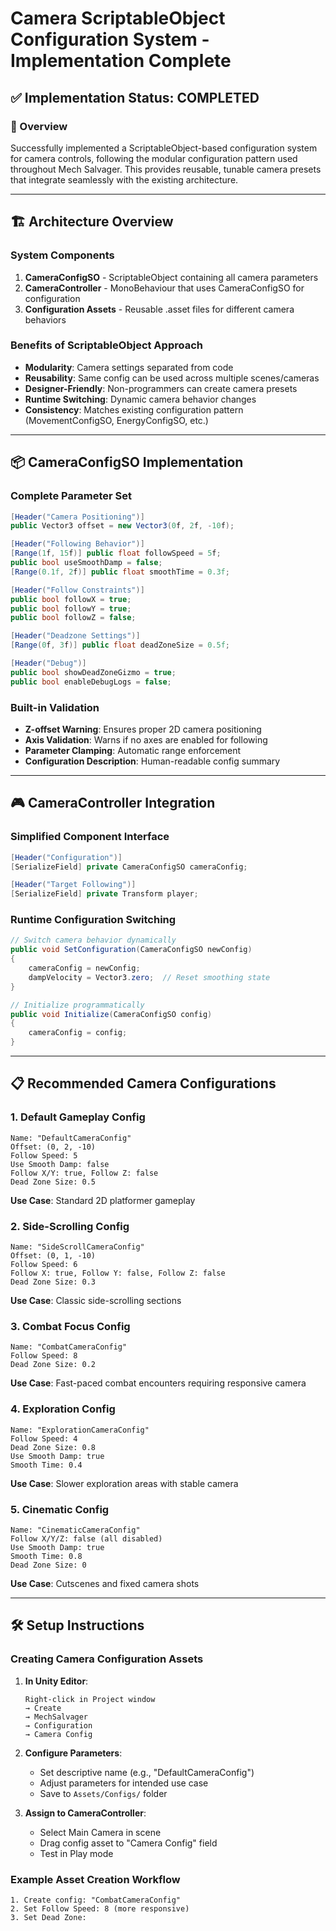 # Camera ScriptableObject Configuration System - Implementation Complete

## ✅ Implementation Status: COMPLETED

### 🎯 Overview
Successfully implemented a ScriptableObject-based configuration system for camera controls, following the modular configuration pattern used throughout Mech Salvager. This provides reusable, tunable camera presets that integrate seamlessly with the existing architecture.

---

## 🏗️ Architecture Overview

### System Components
1. **CameraConfigSO** - ScriptableObject containing all camera parameters
2. **CameraController** - MonoBehaviour that uses CameraConfigSO for configuration
3. **Configuration Assets** - Reusable .asset files for different camera behaviors

### Benefits of ScriptableObject Approach
- **Modularity**: Camera settings separated from code
- **Reusability**: Same config can be used across multiple scenes/cameras
- **Designer-Friendly**: Non-programmers can create camera presets
- **Runtime Switching**: Dynamic camera behavior changes
- **Consistency**: Matches existing configuration pattern (MovementConfigSO, EnergyConfigSO, etc.)

---

## 📦 CameraConfigSO Implementation

### Complete Parameter Set
```csharp
[Header("Camera Positioning")]
public Vector3 offset = new Vector3(0f, 2f, -10f);

[Header("Following Behavior")]
[Range(1f, 15f)] public float followSpeed = 5f;
public bool useSmoothDamp = false;
[Range(0.1f, 2f)] public float smoothTime = 0.3f;

[Header("Follow Constraints")]
public bool followX = true;
public bool followY = true;
public bool followZ = false;

[Header("Deadzone Settings")]
[Range(0f, 3f)] public float deadZoneSize = 0.5f;

[Header("Debug")]
public bool showDeadZoneGizmo = true;
public bool enableDebugLogs = false;
```

### Built-in Validation
- **Z-offset Warning**: Ensures proper 2D camera positioning
- **Axis Validation**: Warns if no axes are enabled for following
- **Parameter Clamping**: Automatic range enforcement
- **Configuration Description**: Human-readable config summary

---

## 🎮 CameraController Integration

### Simplified Component Interface
```csharp
[Header("Configuration")]
[SerializeField] private CameraConfigSO cameraConfig;

[Header("Target Following")]
[SerializeField] private Transform player;
```

### Runtime Configuration Switching
```csharp
// Switch camera behavior dynamically
public void SetConfiguration(CameraConfigSO newConfig)
{
    cameraConfig = newConfig;
    dampVelocity = Vector3.zero;  // Reset smoothing state
}

// Initialize programmatically
public void Initialize(CameraConfigSO config)
{
    cameraConfig = config;
}
```

---

## 📋 Recommended Camera Configurations

### 1. Default Gameplay Config
```
Name: "DefaultCameraConfig"
Offset: (0, 2, -10)
Follow Speed: 5
Use Smooth Damp: false
Follow X/Y: true, Follow Z: false
Dead Zone Size: 0.5
```
**Use Case**: Standard 2D platformer gameplay

### 2. Side-Scrolling Config  
```
Name: "SideScrollCameraConfig"
Offset: (0, 1, -10)
Follow Speed: 6
Follow X: true, Follow Y: false, Follow Z: false
Dead Zone Size: 0.3
```
**Use Case**: Classic side-scrolling sections

### 3. Combat Focus Config
```
Name: "CombatCameraConfig"
Follow Speed: 8
Dead Zone Size: 0.2
```
**Use Case**: Fast-paced combat encounters requiring responsive camera

### 4. Exploration Config
```
Name: "ExplorationCameraConfig"
Follow Speed: 4
Dead Zone Size: 0.8
Use Smooth Damp: true
Smooth Time: 0.4
```
**Use Case**: Slower exploration areas with stable camera

### 5. Cinematic Config
```
Name: "CinematicCameraConfig"
Follow X/Y/Z: false (all disabled)
Use Smooth Damp: true
Smooth Time: 0.8
Dead Zone Size: 0
```
**Use Case**: Cutscenes and fixed camera shots

---

## 🛠️ Setup Instructions

### Creating Camera Configuration Assets

1. **In Unity Editor**:
   ```
   Right-click in Project window
   → Create 
   → MechSalvager 
   → Configuration 
   → Camera Config
   ```

2. **Configure Parameters**:
   - Set descriptive name (e.g., "DefaultCameraConfig")
   - Adjust parameters for intended use case
   - Save to `Assets/Configs/` folder

3. **Assign to CameraController**:
   - Select Main Camera in scene
   - Drag config asset to "Camera Config" field
   - Test in Play mode

### Example Asset Creation Workflow
```
1. Create config: "CombatCameraConfig"
2. Set Follow Speed: 8 (more responsive)
3. Set Dead Zone: